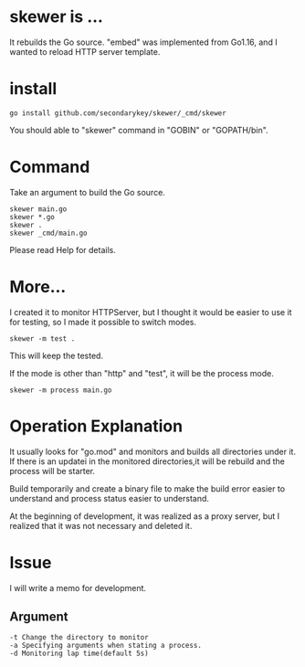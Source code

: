 # skewer is ...

It rebuilds the Go source.
"embed" was implemented from Go1.16, and I wanted to reload HTTP server template.

# install 

```
go install github.com/secondarykey/skewer/_cmd/skewer
```

You should able to "skewer" command in "GOBIN" or "GOPATH/bin".

# Command

Take an argument to build the Go source.

```
skewer main.go
skewer *.go
skewer .
skewer _cmd/main.go
```

Please read Help for details.

# More...

I created it to monitor HTTPServer, but I thought it would be easier to use it for testing, so I made it possible to switch modes.

```
skewer -m test .
```

This will keep the tested.

If the mode is other than "http" and "test", it will be the process mode.

```
skewer -m process main.go
```


# Operation Explanation

It usually looks for "go.mod" and monitors and builds all directories under it.
If there is an updatei in the monitored directories,it will be rebuild and the process will be starter.

Build temporarily and create a binary file to make the build error easier to understand and process status easier to understand.

At the beginning of development, it was realized as a proxy server, but I realized that it was not necessary and deleted it.

# Issue

I will write a memo for development.

## Argument

```
-t Change the directory to monitor
-a Specifying arguments when stating a process.
-d Monitoring lap time(default 5s)
```
